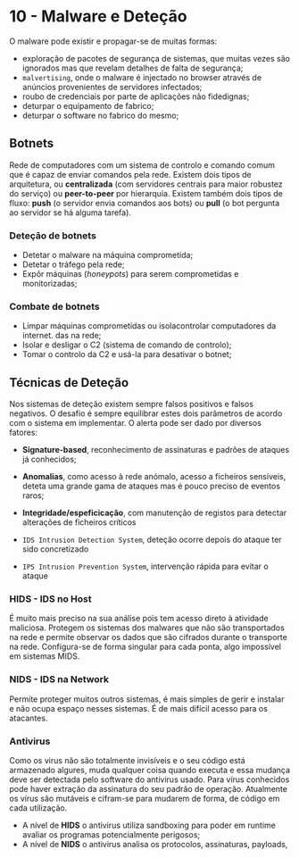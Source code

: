 # 10 - Malware e Deteção

O malware pode existir e propagar-se de muitas formas:
- exploração de pacotes de segurança de sistemas, que muitas vezes são ignorados mas que revelam detalhes de falta de segurança;
- `malvertising`, onde o malware é injectado no browser através de anúncios provenientes de servidores infectados;
- roubo de credenciais por parte de aplicações não fidedignas;
- deturpar o equipamento de fabrico;
- deturpar o software no fabrico do mesmo;

## Botnets

Rede de computadores com um sistema de controlo e comando comum que é capaz de enviar comandos pela rede. Existem dois tipos de arquitetura, ou **centralizada** (com servidores centrais para maior robustez do serviço) ou **peer-to-peer** por hierarquia. Existem também dois tipos de fluxo: **push** (o servidor envia comandos aos bots) ou **pull** (o bot pergunta ao servidor se há alguma tarefa).

### Deteção de botnets

- Detetar o malware na máquina comprometida;
- Detetar o tráfego pela rede;
- Expôr máquinas (*honeypots*) para serem comprometidas e monitorizadas;

### Combate de botnets

- Limpar máquinas comprometidas ou isolacontrolar computadores da internet. das na rede;
- Isolar e desligar o C2 (sistema de comando de controlo);
- Tomar o controlo da C2 e usá-la para desativar o botnet;

## Técnicas de Deteção

Nos sistemas de deteção existem sempre falsos positivos e falsos negativos. O desafio é sempre equilibrar estes dois parâmetros de acordo com o sistema em implementar. O alerta pode ser dado por diversos fatores:

- **Signature-based**, reconhecimento de assinaturas e padrões de ataques já conhecidos;
- **Anomalias**, como acesso à rede anómalo, acesso a ficheiros sensíveis, deteta uma grande gama de ataques mas é pouco preciso de eventos raros;
- **Integridade/espeficicação**, com manutenção de registos para detectar alterações de ficheiros críticos

- `IDS Intrusion Detection System`, deteção ocorre depois do ataque ter sido concretizado
- `IPS Intrusion Prevention System`, intervenção rápida para evitar o ataque

### HIDS - IDS no Host

É muito mais preciso na sua análise pois tem acesso direto à atividade maliciosa. Protegem os sistemas dos malwares que não são transportados na rede e permite observar os dados que são cifrados durante o transporte na rede. Configura-se de forma singular para cada ponta, algo impossível em sistemas MIDS. 

### NIDS - IDS na Network

Permite proteger muitos outros sistemas, é mais simples de gerir e instalar e não ocupa espaço nesses sistemas. É de mais difícil acesso para os atacantes.

### Antivirus

Como os virus não são totalmente invisíveis e o seu código está armazenado algures, muda qualquer coisa quando executa e essa mudança deve ser detectada pelo software do antivirus usado. Para vírus conhecidos pode haver extração da assinatura do seu padrão de operação. Atualmente os vírus são mutáveis e cifram-se para mudarem de forma, de código em cada utilização. 

- A nível de **HIDS** o antivirus utiliza sandboxing para poder em runtime avaliar os programas potencialmente perigosos;
- A nível de **NIDS** o antivirus analisa os protocolos, assinaturas, payloads, 